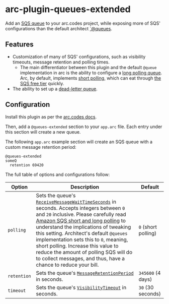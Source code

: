 # arc-plugin-queues-extended

Add an [SQS queue](https://docs.aws.amazon.com/AWSSimpleQueueService/latest/SQSDeveloperGuide/welcome.html)
to your arc.codes project, while exposing more of SQS' configurations than the default architect
[`@queues](https://arc.codes/docs/en/reference/project-manifest/queues).

## Features

- Customization of many of SQS' configurations, such as visibility timeouts, message retention and polling times.
  - The main differentiator between this plugin and the default `@queue` implementation in arc is the ability to configure a [long polling queue](https://docs.aws.amazon.com/AWSSimpleQueueService/latest/SQSDeveloperGuide/sqs-short-and-long-polling.html#sqs-long-polling). Arc, by default, implements [short polling](https://docs.aws.amazon.com/AWSSimpleQueueService/latest/SQSDeveloperGuide/sqs-short-and-long-polling.html#sqs-short-polling), which can eat through [the SQS free tier](https://docs.aws.amazon.com/AWSSimpleQueueService/latest/SQSDeveloperGuide/sqs-pricing.html) quickly.
- The ability to set up a [dead-letter queue](https://docs.aws.amazon.com/AWSSimpleQueueService/latest/SQSDeveloperGuide/sqs-dead-letter-queues.html).

## Configuration

Install this plugin as per the [arc.codes docs](https://arc.codes/docs/en/guides/plugins/overview#finding-%26-installing-plugins).

Then, add a `@queues-extended` section to your `app.arc` file. Each entry under this section will create a new queue.

The following `app.arc` example section will create an SQS queue with a custom message retention period:

```
@queues-extended
someQ
  retention 69420
```

The full table of options and configurations follow:

|Option|Description|Default|
|---|---|---|
|`polling`|Sets the queue's [`ReceiveMessageWaitTimeSeconds`](https://docs.aws.amazon.com/AWSCloudFormation/latest/UserGuide/aws-resource-sqs-queue.html#cfn-sqs-queue-receivemessagewaittimeseconds) in seconds. Accepts integers between `0` and `20` inclusive. Please carefully read [Amazon SQS short and long polling](https://docs.aws.amazon.com/AWSSimpleQueueService/latest/SQSDeveloperGuide/sqs-short-and-long-polling.html) to understand the implications of tweaking this setting. Architect's default `@queues` implementation sets this to `0`, meaning, short polling. Increase this value to reduce the amount of polling SQS will do to collect messages, and thus, have a chance to reduce your bill.|`0` (short polling)|
|`retention`|Sets the queue's [`MessageRetentionPeriod`](https://docs.aws.amazon.com/AWSCloudFormation/latest/UserGuide/aws-resource-sqs-queue.html#cfn-sqs-queue-messageretentionperiod) in seconds.|`345600` (4 days)|
|`timeout`|Sets the queue's [`VisibilityTimeout`](https://docs.aws.amazon.com/AWSCloudFormation/latest/UserGuide/aws-resource-sqs-queue.html#cfn-sqs-queue-visibilitytimeout) in seconds.|`30` (30 seconds)|

